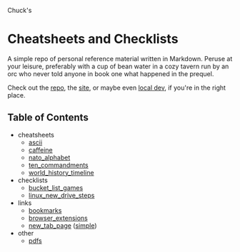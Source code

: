 <!---
make sure you're editing the template, doofus
--->

Chuck's
# Cheatsheets and Checklists

A simple repo of personal reference material written in Markdown. Peruse at your leisure, preferably with a cup of bean water in a cozy tavern run by an orc who never told anyone in book one what happened in the prequel.

Check out the [repo](https://github.com/buckmanc/cheatsheets_and_checklists), the [site](https://cheatsheets-and-checklists.pages.dev), or maybe even [local dev](http://herschel.local:232/), if you're in the right place.

## Table of Contents

- cheatsheets<br>
    - <a href="docs/cheatsheets/ascii.md">ascii</a><br>
    - <a href="docs/cheatsheets/caffeine.md">caffeine</a><br>
    - <a href="docs/cheatsheets/nato_alphabet.md">nato_alphabet</a><br>
    - <a href="docs/cheatsheets/ten_commandments.md">ten_commandments</a><br>
    - <a href="docs/cheatsheets/world_history_timeline.md">world_history_timeline</a><br>
- checklists<br>
    - <a href="docs/checklists/bucket_list_games.md">bucket_list_games</a><br>
    - <a href="docs/checklists/linux_new_drive_steps.md">linux_new_drive_steps</a><br>
- links<br>
    - <a href="docs/links/bookmarks.md">bookmarks</a><br>
    - <a href="docs/links/browser_extensions.md">browser_extensions</a><br>
    - <a href="docs/links/new_tab_page.md">new_tab_page</a> (<a href="html/new_tab_page_simple.html">simple</a>)<br>
- other<br>
    - [pdfs](pdfs/pdfs.md)<br>

